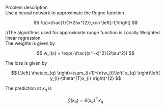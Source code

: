 Problem description  
Use a neural network to approximate the Rugne function

$$
f(x)=\frac{1}{1+25x^{2}},x\in \left[-1,1\right]
$$  

i)The algorithms used for approximate runge function is Locally Weighted linear regression.  
  The weights is given by 

$$
w_i(x) = \exp(-\frac{(x^i-x)^2}{2\tau^2})
$$  

The loss is given by

$$
L\left( \theta;x_{q} \right)=\sum_{i=1}^{n}w_{i}\left( x_{q} \right)\left( y_{i}-\theta^{T}x_{i} \right)^{2}
$$

The prediction at $x_{q}$ is 

$$
\hat{y}\left( x_{q} \right)=\theta\left( x_{q} \right)^{\top}x_{q}
$$

